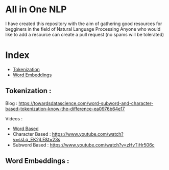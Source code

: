 # All in One NLP
I have created this repository with the aim of gathering good resources for begginers in the field of Natural Language Processing
Anyone who would like to add a resource can create a pull request (no spams will be tolerated)

# Index
- [Tokenization](#tokenization)
- [Word Embeddings](##word-embeddings)

## Tokenization :

Blog : https://towardsdatascience.com/word-subword-and-character-based-tokenization-know-the-difference-ea0976b64e17

Videos : 
- [Word Based ](https://youtu.be/nhJxYji1aho?si=7jRFznfTE_rwxWS1)
- Character Based : https://www.youtube.com/watch?v=ssLq_EK2jLE&t=23s
- Subword Based : https://www.youtube.com/watch?v=zHvTiHr506c


## Word Embeddings :
